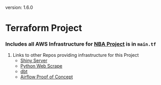 version: 1.6.0

# Terraform Project 
### Includes all AWS Infrastructure for [NBA Project](https://github.com/jyablonski/NBA-Dashboard) is in `main.tf`

1. Links to other Repos providing infrastructure for this Project
    * [Shiny Server](https://github.com/jyablonski/NBA-Dashboard)
    * [Python Web Scrape](https://github.com/jyablonski/python_docker)
    * [dbt](https://github.com/jyablonski/nba_elt_dbt)
    * [Airflow Proof of Concept](https://github.com/jyablonski/nba_elt_airflow)